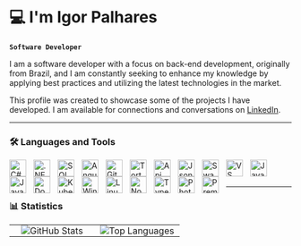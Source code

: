 # 💻 I'm Igor Palhares 

**`Software Developer`**

I am a software developer with a focus on back-end development, originally from Brazil, and I am constantly seeking to enhance my knowledge by applying best practices and utilizing the latest technologies in the market.

This profile was created to showcase some of the projects I have developed. I am available for connections and conversations on [LinkedIn](https://www.linkedin.com/in/igorpalharesr/).

---

### 🛠️ Languages and Tools
<p>
  <img 
    align="left" 
    alt="C#"
    title="C#" 
    width="30px" 
    style="padding-right: 10px;" 
    src="https://cdn.jsdelivr.net/gh/devicons/devicon@latest/icons/csharp/csharp-original.svg"          
  />
  <img 
    align="left" 
    alt=".NET" 
    title=".NET CORE"
    width="30px" 
    style="padding-right: 10px;" 
    src="https://cdn.jsdelivr.net/gh/devicons/devicon@latest/icons/dotnetcore/dotnetcore-original.svg"           
  />
  <img 
    align="left" 
    alt="SQL" 
    title="SQL"
    width="30px" 
    style="padding-right: 10px;" 
    src="https://cdn.jsdelivr.net/gh/devicons/devicon@latest/icons/sqldeveloper/sqldeveloper-original.svg" 
  />
  <img 
    align="left" 
    alt="Angular" 
    title="Angular"
    width="30px" 
    style="padding-right: 10px;" 
    src="https://cdn.jsdelivr.net/gh/devicons/devicon@latest/icons/angular/angular-original.svg" 
  />
  <img 
    align="left" 
    alt="Git" 
    title="Git"
    width="30px" 
    style="padding-right: 10px;" 
    src="https://cdn.jsdelivr.net/gh/devicons/devicon@latest/icons/git/git-original.svg" 
  />
  <img 
    align="left" 
    alt="Tortoisegit" 
    title="Tortoisegit"
    width="30px" 
    style="padding-right: 10px;" 
    src="https://cdn.jsdelivr.net/gh/devicons/devicon@latest/icons/tortoisegit/tortoisegit-original.svg" 
  /> 
  <img 
    align="left" 
    alt="Api" 
    title="Api"
    width="30px" 
    style="padding-right: 10px;" 
    src="https://cdn.jsdelivr.net/gh/devicons/devicon@latest/icons/openapi/openapi-plain-wordmark.svg" 
  />
  <img 
    align="left" 
    alt="Json" 
    title="Json"
    width="30px" 
    style="padding-right: 10px;" 
    src="https://cdn.jsdelivr.net/gh/devicons/devicon@latest/icons/json/json-original.svg" 
  />
 <img 
    align="left" 
    alt="Swagger" 
    title="Swagger"
    width="30px" 
    style="padding-right: 10px;" 
    src="https://cdn.jsdelivr.net/gh/devicons/devicon@latest/icons/swagger/swagger-original-wordmark.svg" 
  /> 
 <img 
    align="left" 
    alt="VS" 
    title="VS"
    width="30px" 
    style="padding-right: 10px;" 
    src="https://cdn.jsdelivr.net/gh/devicons/devicon@latest/icons/visualstudio/visualstudio-original.svg" 
  />  
  <img 
    align="left" 
    alt="JavaScript" 
    title="JavaScript"
    width="30px" 
    style="padding-right: 10px;" 
    src="https://cdn.jsdelivr.net/gh/devicons/devicon@latest/icons/postman/postman-original.svg"
  />
  <img 
    align="left" 
    alt="Java" 
    title="Java"
    width="30px" 
    style="padding-right: 10px;" 
    src="https://cdn.jsdelivr.net/gh/devicons/devicon@latest/icons/java/java-original-wordmark.svg" 
  /> 
  <img 
    align="left" 
    alt="Docker" 
    title="Docker"
    width="30px" 
    style="padding-right: 10px;" 
    src="https://cdn.jsdelivr.net/gh/devicons/devicon@latest/icons/docker/docker-original.svg" 
  />
  <img 
    align="left" 
    alt="Kubernetes" 
    title="Kubernetes"
    width="30px" 
    style="padding-right: 10px;" 
    src="https://cdn.jsdelivr.net/gh/devicons/devicon@latest/icons/kubernetes/kubernetes-original.svg" 
  />
  <img 
    align="left" 
    alt="Windows11" 
    title="Windows11"
    width="30px" 
    style="padding-right: 10px;" 
    src="https://cdn.jsdelivr.net/gh/devicons/devicon@latest/icons/windows11/windows11-original-wordmark.svg" 
  />
  <img 
    align="left" 
    alt="Linux" 
    title="Linux"
    width="30px" 
    style="padding-right: 10px;" 
    src="https://cdn.jsdelivr.net/gh/devicons/devicon@latest/icons/linux/linux-original.svg" 
  />
  <img 
    align="left" 
    alt="Node" 
    title="Node"
    width="30px" 
    style="padding-right: 10px;" 
    src="https://cdn.jsdelivr.net/gh/devicons/devicon@latest/icons/nodejs/nodejs-original.svg" 
  />
  <img 
    align="left" 
    alt="TypeScript"
    title="TypeScript" 
    width="30px" 
    style="padding-right: 10px;" 
    src="https://cdn.jsdelivr.net/gh/devicons/devicon@latest/icons/typescript/typescript-original.svg" 
  />
  <img 
    align="left" 
    alt="Photoshop" 
    title="Photoshop"
    width="30px" 
    style="padding-right: 10px;" 
    src="https://cdn.jsdelivr.net/gh/devicons/devicon@latest/icons/photoshop/photoshop-original.svg" 
  />
  <img 
    align="left" 
    alt="PremierePro" 
    title="PremierePro"
    width="30px" 
    style="padding-right: 10px;" 
    src="https://cdn.jsdelivr.net/gh/devicons/devicon@latest/icons/premierepro/premierepro-original.svg" 
  />
</p>

<br/>
<br/>

---

### 📊 Statistics

<table style="width: 100%; border: none; padding: 0;">
  <tr style="border: none;">
    <td style="border: none; width: 50%; padding: 0 10px; text-align: center;">
      <picture>
        <source
          srcset="https://github-readme-stats.vercel.app/api?username=Igoorpr&show_icons=true&theme=dark&title_color=4169E1&icon_color=ADD8E6&v=1"
          media="(prefers-color-scheme: dark)"
        />
        <source
          srcset="https://github-readme-stats.vercel.app/api?username=Igoorpr&show_icons=true&title_color=4169E1&icon_color=ADD8E6&v=1"
          media="(prefers-color-scheme: light), (prefers-color-scheme: no-preference)"
        />
        <img 
          src="https://github-readme-stats.vercel.app/api?username=Igoorpr&show_icons=true&title_color=4169E1&icon_color=ADD8E6&v=1"
          alt="GitHub Stats"
          style="max-width: 100%; height: auto;"
        />
      </picture>
    </td>
    <td style="border: none; width: 50%; padding: 0 10px; text-align: center;">
      <picture>
        <source
          srcset="https://github-readme-stats.vercel.app/api/top-langs/?username=Igoorpr&layout=compact&title_color=4169E1&theme=dark&v=1"
          media="(prefers-color-scheme: dark)"
        />
        <source
          srcset="https://github-readme-stats.vercel.app/api/top-langs/?username=Igoorpr&layout=compact&title_color=4169E1&theme=light&v=1"
          media="(prefers-color-scheme: light), (prefers-color-scheme: no-preference)"
        />
        <img 
          src="https://github-readme-stats.vercel.app/api/top-langs/?username=Igoorpr&layout=compact&title_color=4169E1&theme=dark&v=1"
          alt="Top Languages"
          style="max-width: 100%; height: auto;"
        />
      </picture>
    </td>
  </tr>
</table>

<!--
**Your GitHub profile.
Hi there 👋

Here are some ideas to get you started:

- 🔭 I’m currently working on ...
- 🌱 I’m currently learning ...
- 👯 I’m looking to collaborate on ...
- 🤔 I’m looking for help with ...
- 💬 Ask me about ...
- 📫 How to reach me: ...
- 😄 Pronouns: ...
- ⚡ Fun fact: ...
- 📫 About Me
-->

